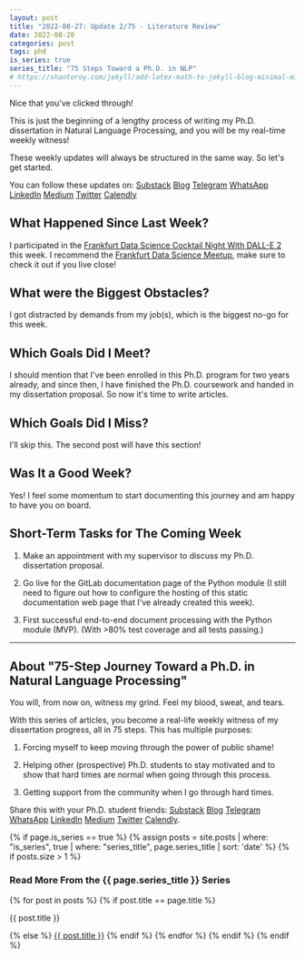 ```yaml
---
layout: post
title: "2022-08-27: Update 2/75 - Literature Review"
date: 2022-08-20
categories: post
tags: phd
is_series: true
series_title: "75 Steps Toward a Ph.D. in NLP"
# https://shantoroy.com/jekyll/add-latex-math-to-jekyll-blog-minimal-mistakes/
---
```

<script type="text/javascript" async
    src="https://cdnjs.cloudflare.com/ajax/libs/mathjax/2.7.6/MathJax.js?config=TeX-MML-AM_CHTML">
</script>

<script type="text/x-mathjax-config">
    MathJax.Hub.Config({
        extensions: ["tex2jax.js"],
        jax: ["input/TeX", "output/HTML-CSS"],
        tex2jax: {
        inlineMath: [ ['$','$'], ["\\(","\\)"] ],
        displayMath: [ ['$$','$$'], ["\\[","\\]"] ],
        processEscapes: true
        },
        "HTML-CSS": { availableFonts: ["TeX"] }
    });
</script>

Nice that you've clicked through!

This is just the beginning of a lengthy process of writing my Ph.D. dissertation in Natural Language Processing, and you will be my real-time weekly witness!

These weekly updates will always be structured in the same way. So let's get started.

You can follow these updates on: [Substack](https://nlpjourney.substack.com/) [Blog](https://janspoerer.github.io/phdstudies/) [Telegram](https://t.me/+gmkAaVlKPh4xZTky) [WhatsApp](https://chat.whatsapp.com/F6901LMMJWIGlxrahkgBcq) [LinkedIn](https://www.linkedin.com/in/janspoerer/) [Medium](https://medium.com/@janspoerer/about) [Twitter](https://twitter.com/JanSpoerer) [Calendly](https://calendly.com/janspoerer/60m-private)

## What Happened Since Last Week?

I participated in the [Frankfurt Data Science Cocktail Night With DALL-E 2](https://www.meetup.com/de-DE/FrankfurtDataScience/?_cookie-check=qLxLguQbNAeLwUoJ) this week. I recommend the [Frankfurt Data Science Meetup](https://www.meetup.com/de-DE/frankfurtdatascience/), make sure to check it out if you live close!

## What were the Biggest Obstacles?

I got distracted by demands from my job(s), which is the biggest no-go for this week.

## Which Goals Did I Meet?

I should mention that I've been enrolled in this Ph.D. program for two years already, and since then, I have finished the Ph.D. coursework and handed in my dissertation proposal. So now it's time to write articles.

## Which Goals Did I Miss?

I'll skip this. The second post will have this section!

## Was It a Good Week?

Yes! I feel some momentum to start documenting this journey and am happy to have you on board.

## Short-Term Tasks for The Coming Week

1) Make an appointment with my supervisor to discuss my Ph.D. dissertation proposal.

2) Go live for the GitLab documentation page of the Python module (I still need to figure out how to configure the hosting of this static documentation web page that I've already created this week).

3) First successful end-to-end document processing with the Python module (MVP). (With >80% test coverage and all tests passing.)

____________________________________

## About "75-Step Journey Toward a Ph.D. in Natural Language Processing"

You will, from now on, witness my grind. Feel my blood, sweat, and tears.

With this series of articles, you become a real-life weekly witness of my dissertation progress, all in 75 steps. This has multiple purposes: 

1) Forcing myself to keep moving through the power of public shame!

2) Helping other (prospective) Ph.D. students to stay motivated and to show that hard times are normal when going through this process. 

3) Getting support from the community when I go through hard times.

Share this with your Ph.D. student friends: [Substack](https://nlpjourney.substack.com/) [Blog](https://janspoerer.github.io/phdstudies/) [Telegram](https://t.me/+gmkAaVlKPh4xZTky) [WhatsApp](https://chat.whatsapp.com/F6901LMMJWIGlxrahkgBcq) [LinkedIn](https://www.linkedin.com/in/janspoerer/) [Medium](https://medium.com/@janspoerer/about) [Twitter](https://twitter.com/JanSpoerer) [Calendly](https://calendly.com/janspoerer/60m-private).

{% if page.is_series == true %}
    {% assign posts = site.posts | where: "is_series", true | where: "series_title", page.series_title | sort: 'date' %}
    {% if posts.size > 1 %}
        
<h3 class="text-success p-3 pb-0">Read More From the {{ page.series_title }} Series</h3>
        {% for post in posts %}
                {% if post.title == page.title %}
<p class="nav-link bullet-pointer mb-0">{{ post.title }}</p>
                {% else %}
<a class="nav-link bullet-hash" href="{{ post.url }}">{{ post.title }}</a>
                {% endif %}
        {% endfor %}
    {% endif %}
{% endif %}